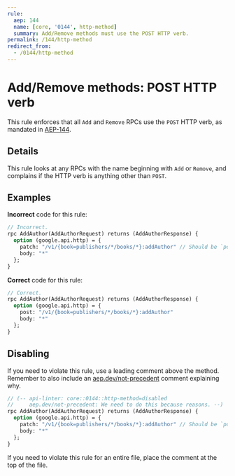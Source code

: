```yaml
---
rule:
  aep: 144
  name: [core, '0144', http-method]
  summary: Add/Remove methods must use the POST HTTP verb.
permalink: /144/http-method
redirect_from:
  - /0144/http-method
---
```


# Add/Remove methods: POST HTTP verb

This rule enforces that all `Add` and `Remove` RPCs use the `POST` HTTP verb, as
mandated in [AEP-144][].

## Details

This rule looks at any RPCs with the name beginning with `Add` or `Remove`, and
complains if the HTTP verb is anything other than `POST`.

## Examples

**Incorrect** code for this rule:

```proto
// Incorrect.
rpc AddAuthor(AddAuthorRequest) returns (AddAuthorResponse) {
  option (google.api.http) = {
    patch: "/v1/{book=publishers/*/books/*}:addAuthor" // Should be `post:`.
    body: "*"
  };
}
```

**Correct** code for this rule:

```proto
// Correct.
rpc AddAuthor(AddAuthorRequest) returns (AddAuthorResponse) {
  option (google.api.http) = {
    post: "/v1/{book=publishers/*/books/*}:addAuthor"
    body: "*"
  };
}
```

## Disabling

If you need to violate this rule, use a leading comment above the method.
Remember to also include an [aep.dev/not-precedent][] comment explaining why.

```proto
// (-- api-linter: core::0144::http-method=disabled
//     aep.dev/not-precedent: We need to do this because reasons. --)
rpc AddAuthor(AddAuthorRequest) returns (AddAuthorResponse) {
  option (google.api.http) = {
    patch: "/v1/{book=publishers/*/books/*}:addAuthor" // Should be `post:`.
    body: "*"
  };
}
```

If you need to violate this rule for an entire file, place the comment at the
top of the file.

[aep-144]: https://aep.dev/144
[aep.dev/not-precedent]: https://aep.dev/not-precedent
